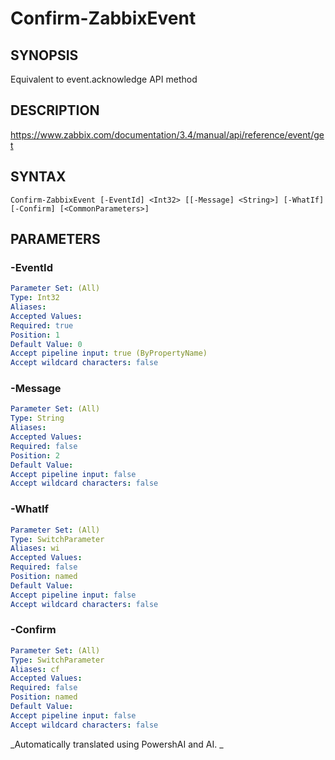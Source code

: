﻿---
external help file: PowerZabbix-help.xml
schema: 2.0.0
---

# Confirm-ZabbixEvent

## SYNOPSIS <!--!= @#Synop !-->
Equivalent to event.acknowledge API method

## DESCRIPTION <!--!= @#Desc !-->
https://www.zabbix.com/documentation/3.4/manual/api/reference/event/get

## SYNTAX <!--!= @#Syntax !-->

```
Confirm-ZabbixEvent [-EventId] <Int32> [[-Message] <String>] [-WhatIf] [-Confirm] [<CommonParameters>]
```

## PARAMETERS <!--!= @#Params !-->

### -EventId

```yml
Parameter Set: (All)
Type: Int32
Aliases: 
Accepted Values: 
Required: true
Position: 1
Default Value: 0
Accept pipeline input: true (ByPropertyName)
Accept wildcard characters: false
```

### -Message

```yml
Parameter Set: (All)
Type: String
Aliases: 
Accepted Values: 
Required: false
Position: 2
Default Value: 
Accept pipeline input: false
Accept wildcard characters: false
```

### -WhatIf

```yml
Parameter Set: (All)
Type: SwitchParameter
Aliases: wi
Accepted Values: 
Required: false
Position: named
Default Value: 
Accept pipeline input: false
Accept wildcard characters: false
```

### -Confirm

```yml
Parameter Set: (All)
Type: SwitchParameter
Aliases: cf
Accepted Values: 
Required: false
Position: named
Default Value: 
Accept pipeline input: false
Accept wildcard characters: false
```


<!--**AiDocBlockStart**-->
_Automatically translated using PowershAI and AI. 
_
<!--**AiDocBlockEnd**-->
